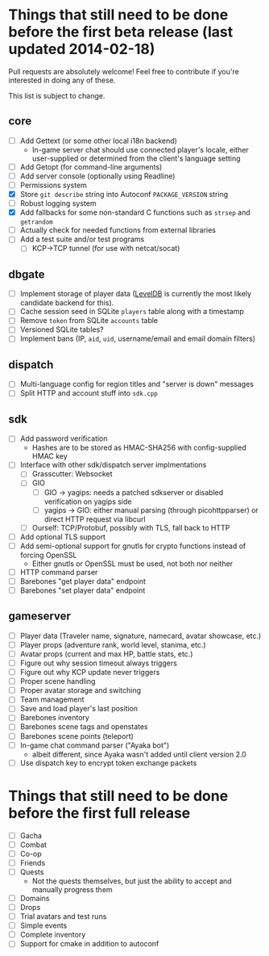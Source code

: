 # Things that still need to be done before the first beta release \(last updated 2014-02-18\)

Pull requests are absolutely welcome! Feel free to contribute if you're interested in doing any of these.

This list is subject to change.

## core
- [ ] Add Gettext \(or some other local i18n backend\)
	- In-game server chat should use connected player's locale, either user-supplied or determined from the client's language setting
- [ ] Add Getopt \(for command-line arguments\)
- [ ] Add server console \(optionally using Readline\)
- [ ] Permissions system
- [x] Store `git describe` string into Autoconf `PACKAGE_VERSION` string
- [ ] Robust logging system
- [x] Add fallbacks for some non-standard C functions such as `strsep` and `getrandom`
- [ ] Actually check for needed functions from external libraries
- [ ] Add a test suite and/or test programs
	- [ ] KCP->TCP tunnel (for use with netcat/socat)

## dbgate
- [ ] Implement storage of player data \([LevelDB](https://github.com/google/leveldb) is currently the most likely candidate backend for this\).
- [ ] Cache session seed in SQLite `players` table along with a timestamp
- [ ] Remove `token` from SQLite `accounts` table
- [ ] Versioned SQLite tables?
- [ ] Implement bans \(IP, `aid`, `uid`, username/email and email domain filters\)

## dispatch
- [ ] Multi-language config for region titles and "server is down" messages
- [ ] Split HTTP and account stuff into `sdk.cpp`

## sdk
- [ ] Add password verification
	- Hashes are to	be stored as HMAC-SHA256 with config-supplied HMAC key
- [ ] Interface with other sdk/dispatch server implmentations
	- [ ] Grasscutter: Websocket
	- [ ] GIO
		- [ ] GIO -> yagips: needs a patched sdkserver or disabled verification on yagips side
		- [ ] yagips -> GIO: either manual parsing \(through picohttpparser\) or direct HTTP request via libcurl
	- [ ] Ourself: TCP/Protobuf, possibly with TLS, fall back to HTTP
- [ ] Add optional TLS support
- [ ] Add semi-optional support for gnutls for crypto functions instead of forcing OpenSSL
	- Either gnutls or OpenSSL must be used, not both nor neither
- [ ] HTTP command parser
- [ ] Barebones "get player data" endpoint
- [ ] Barebones "set player data" endpoint

## gameserver
- [ ] Player data \(Traveler name, signature, namecard, avatar showcase, etc.\)
- [ ] Player props \(adventure rank, world level, stanima, etc.\)
- [ ] Avatar props \(current and max HP, battle stats, etc.\)
- [ ] Figure out why session timeout always triggers
- [ ] Figure out why KCP update never triggers
- [ ] Proper scene handling
- [ ] Proper avatar storage and switching
- [ ] Team management
- [ ] Save and load player's last position
- [ ] Barebones inventory
- [ ] Barebones scene tags and openstates
- [ ] Barebones scene points \(teleport\)
- [ ] In-game chat command parser \("Ayaka bot"\)
	- albeit different, since Ayaka wasn't added until client version 2.0
- [ ] Use dispatch key to encrypt token exchange packets

# Things that still need to be done before the first full release
- [ ] Gacha
- [ ] Combat
- [ ] Co-op
- [ ] Friends
- [ ] Quests
	- Not the quests themselves, but just the ability to accept and manually progress them
- [ ] Domains
- [ ] Drops
- [ ] Trial avatars and test runs
- [ ] Simple events
- [ ] Complete inventory
- [ ] Support for cmake in addition to autoconf
